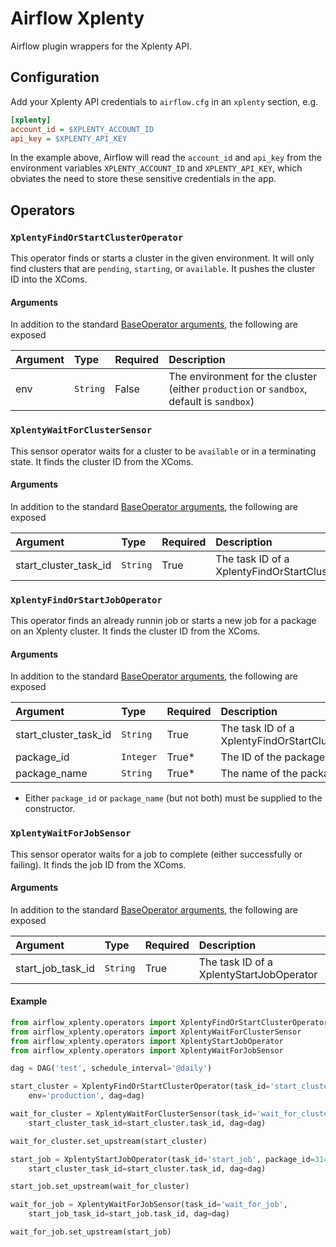 # Airflow Xplenty

Airflow plugin wrappers for the Xplenty API.

## Configuration

Add your Xplenty API credentials to `airflow.cfg` in an `xplenty` section, e.g.

```ini
[xplenty]
account_id = $XPLENTY_ACCOUNT_ID
api_key = $XPLENTY_API_KEY
```

In the example above, Airflow will read the `account_id` and `api_key` from the
environment variables `XPLENTY_ACCOUNT_ID` and `XPLENTY_API_KEY`, which
obviates the need to store these sensitive credentials in the app.

## Operators

### `XplentyFindOrStartClusterOperator`

This operator finds or starts a cluster in the given environment. It will only
find clusters that are `pending`, `starting`, or `available`. It pushes the
cluster ID into the XComs.

#### Arguments

In addition to the standard [BaseOperator arguments](https://airflow.incubator.apache.org/code.html#baseoperator), the following are exposed

|   Argument   |   Type    | Required | Description |
|:------------ |:--------- |:-------- |:----------- |
| env          | `String`  | False    | The environment for the cluster (either `production` or `sandbox`, default is `sandbox`) |


### `XplentyWaitForClusterSensor`

This sensor operator waits for a cluster to be `available` or in a terminating
state. It finds the cluster ID from the XComs.

#### Arguments

In addition to the standard [BaseOperator arguments](https://airflow.incubator.apache.org/code.html#baseoperator), the following are exposed

|       Argument        |   Type    | Required | Description |
|:--------------------- |:--------- |:-------- |:----------- |
| start_cluster_task_id | `String`  | True     | The task ID of a XplentyFindOrStartClusterOperator  |


### `XplentyFindOrStartJobOperator`

This operator finds an already runnin job or starts a new job for a package on
an Xplenty cluster. It finds the cluster ID from the XComs.

#### Arguments

In addition to the standard [BaseOperator arguments](https://airflow.incubator.apache.org/code.html#baseoperator), the following are exposed

|       Argument        |   Type    | Required | Description |
|:--------------------- |:--------- |:-------- |:----------- |
| start_cluster_task_id | `String`  | True     | The task ID of a XplentyFindOrStartClusterOperator  |
| package_id            | `Integer` | True*    | The ID of the package to run |
| package_name          | `String`  | True*    | The name of the package to run |

 * Either `package_id` or `package_name` (but not both) must be supplied to the
 constructor.

### `XplentyWaitForJobSensor`

This sensor operator waits for a job to complete (either successfully or
failing). It finds the job ID from the XComs.

#### Arguments

In addition to the standard [BaseOperator arguments](https://airflow.incubator.apache.org/code.html#baseoperator), the following are exposed

|     Argument      |   Type    | Required | Description |
|:----------------- |:--------- |:-------- |:----------- |
| start_job_task_id | `String`  | True     | The task ID of a XplentyStartJobOperator  |


#### Example

```python
from airflow_xplenty.operators import XplentyFindOrStartClusterOperator
from airflow_xplenty.operators import XplentyWaitForClusterSensor
from airflow_xplenty.operators import XplentyStartJobOperator
from airflow_xplenty.operators import XplentyWaitForJobSensor

dag = DAG('test', schedule_interval='@daily')

start_cluster = XplentyFindOrStartClusterOperator(task_id='start_cluster',
    env='production', dag=dag)

wait_for_cluster = XplentyWaitForClusterSensor(task_id='wait_for_cluster',
    start_cluster_task_id=start_cluster.task_id, dag=dag)

wait_for_cluster.set_upstream(start_cluster)

start_job = XplentyStartJobOperator(task_id='start_job', package_id=314,
    start_cluster_task_id=start_cluster.task_id, dag=dag)

start_job.set_upstream(wait_for_cluster)

wait_for_job = XplentyWaitForJobSensor(task_id='wait_for_job',
    start_job_task_id=start_job.task_id, dag=dag)

wait_for_job.set_upstream(start_job)
```
